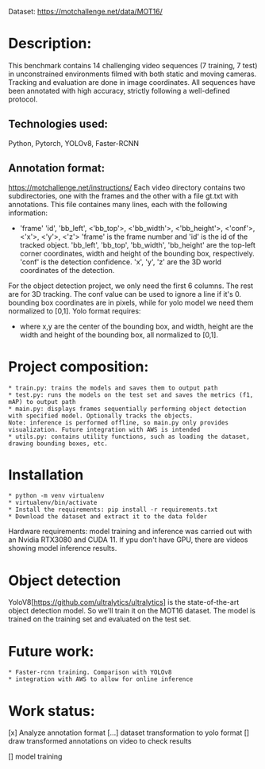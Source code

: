 Dataset: https://motchallenge.net/data/MOT16/

# Description:
This benchmark contains 14 challenging video sequences (7 training, 7 test) in unconstrained environments filmed with both static and moving cameras. Tracking and evaluation are done in image coordinates. All sequences have been annotated with high accuracy, strictly following a well-defined protocol.

## Technologies used:
Python, Pytorch, YOLOv8, Faster-RCNN

## Annotation format:
https://motchallenge.net/instructions/
Each video directory contains two subdirectories, one with the frames and the other with a file gt.txt with annotations.
This file containes many lines, each with the following information:
* 'frame' 'id', 'bb_left', <'bb_top'>, <'bb_width'>, <'bb_height'>, <'conf'>, <'x'>, <'y'>, <'z'>
'frame' is the frame number and 'id' is the id of the tracked object. 'bb_left', 'bb_top', 'bb_width', 'bb_height' are the top-left corner coordinates, width and height of the bounding box, respectively. 'conf' is the detection confidence. 'x', 'y', 'z' are the 3D world coordinates of the detection.

For the object detection project, we only need the first 6 columns. The rest are for 3D tracking. The conf value can be used to ignore a line if it's 0.
bounding box coordinates are in pixels, while for yolo model we need them normalized to [0,1]. Yolo format requires:
* <object-class> <x> <y> <width> <height>
where x,y are the center of the bounding box, and width, height are the width and height of the bounding box, all normalized to [0,1].


# Project composition:
    * train.py: trains the models and saves them to output path
    * test.py: runs the models on the test set and saves the metrics (f1, mAP) to output path
    * main.py: displays frames sequentially performing object detection with specified model. Optionally tracks the objects.
    Note: inference is performed offline, so main.py only provides visualization. Future integration with AWS is intended
    * utils.py: contains utility functions, such as loading the dataset, drawing bounding boxes, etc.

# Installation
    * python -m venv virtualenv
    * virtualenv/bin/activate
    * Install the requirements: pip install -r requirements.txt
    * Download the dataset and extract it to the data folder
Hardware requirements: model training and inference was carried out with an Nvidia RTX3080 and CUDA 11. If ypu don't have GPU, there are videos showing model inference results.


# Object detection
YoloV8[https://github.com/ultralytics/ultralytics] is the state-of-the-art object detection model. So we'll train it on the MOT16 dataset. The model is trained on the training set and evaluated on the test set.

# Future work:
    * Faster-rcnn training. Comparison with YOLOv8
    * integration with AWS to allow for online inference


# Work status:
[x] Analyze annotation format
[...] dataset transformation to yolo format
[] draw transformed annotations on video to check results

[] model training